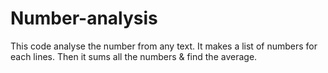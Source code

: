 # Number-analysis
This code analyse the number from any text. It makes a list of numbers for each lines.
Then it sums all the numbers & find the average.
